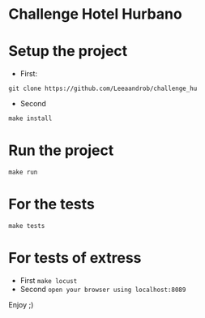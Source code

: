 # Challenge Hotel Hurbano

# Setup the project

- First:
```
git clone https://github.com/Leeaandrob/challenge_hu
``` 
- Second
``` 
make install
``` 

# Run the project

``` 
make run
``` 

# For the tests

```make tests``` 

# For tests of extress

- First 
```make locust``` 
- Second
```open your browser using localhost:8089``` 

Enjoy ;)
